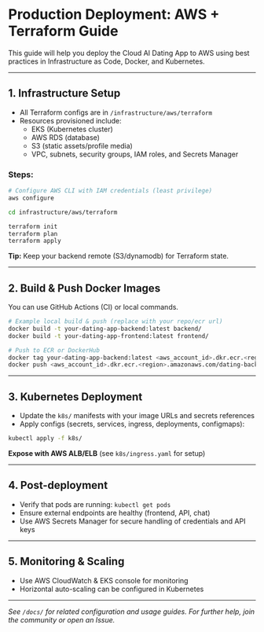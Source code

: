 # Production Deployment: AWS + Terraform Guide

This guide will help you deploy the Cloud AI Dating App to AWS using best practices in Infrastructure as Code, Docker, and Kubernetes.

---

## 1. Infrastructure Setup

- All Terraform configs are in `/infrastructure/aws/terraform`
- Resources provisioned include:
  - EKS (Kubernetes cluster)
  - AWS RDS (database)
  - S3 (static assets/profile media)
  - VPC, subnets, security groups, IAM roles, and Secrets Manager

### Steps:
```bash
# Configure AWS CLI with IAM credentials (least privilege)
aws configure

cd infrastructure/aws/terraform

terraform init
terraform plan
terraform apply
```

**Tip:** Keep your backend remote (S3/dynamodb) for Terraform state.

---

## 2. Build & Push Docker Images

You can use GitHub Actions (CI) or local commands.

```bash
# Example local build & push (replace with your repo/ecr url)
docker build -t your-dating-app-backend:latest backend/
docker build -t your-dating-app-frontend:latest frontend/

# Push to ECR or DockerHub
docker tag your-dating-app-backend:latest <aws_account_id>.dkr.ecr.<region>.amazonaws.com/dating-backend:latest
docker push <aws_account_id>.dkr.ecr.<region>.amazonaws.com/dating-backend:latest
```

---

## 3. Kubernetes Deployment

- Update the `k8s/` manifests with your image URLs and secrets references
- Apply configs (secrets, services, ingress, deployments, configmaps):

```bash
kubectl apply -f k8s/
```

**Expose with AWS ALB/ELB** (see `k8s/ingress.yaml` for setup)

---

## 4. Post-deployment

- Verify that pods are running: `kubectl get pods`
- Ensure external endpoints are healthy (frontend, API, chat)
- Use AWS Secrets Manager for secure handling of credentials and API keys

---

## 5. Monitoring & Scaling

- Use AWS CloudWatch & EKS console for monitoring
- Horizontal auto-scaling can be configured in Kubernetes

---

_See `/docs/` for related configuration and usage guides. For further help, join the community or open an Issue._
